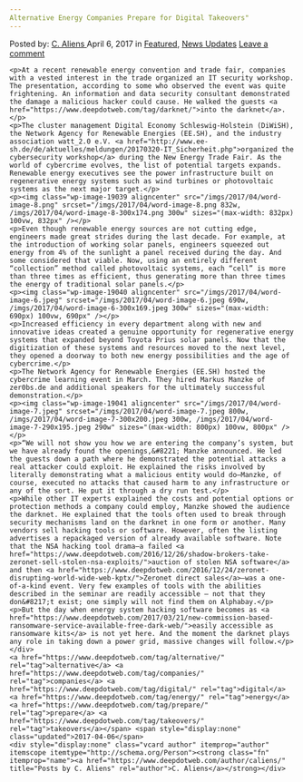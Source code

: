 ```yaml
---
Alternative Energy Companies Prepare for Digital Takeovers"
---
```

<article class="post-listing post-19032 post type-post status-publish format-standard has-post-thumbnail hentry  tag-alternative tag-companies tag-digital tag-energy tag-prepare tag-takeovers">
    <div class="post-inner">
        <span>Posted by: <a href="https://www.deepdotweb.com/author/caliens/" title="">C. Aliens </a></span>
    <span>April 6, 2017</span>
    <span>in <a href="https://www.deepdotweb.com/category/deepdot-news/" rel="category tag">Featured</a>, <a href="https://www.deepdotweb.com/category/news-updates/" rel="category tag">News Updates</a></span>
    <span><a href="https://www.deepdotweb.com/2017/04/06/alternative-energy-companies-prepare-digital-takeovers/#respond">Leave a comment</a></span>
    </p>
    <div class="clear"></div>
    
    <p>At a recent renewable energy convention and trade fair, companies with a vested interest in the trade organized an IT security workshop. The presentation, according to some who observed the event was quite frightening. An information and data security consultant demonstrated the damage a malicious hacker could cause. He walked the guests <a href="https://www.deepdotweb.com/tag/darknet/">into the darknet</a>.</p>
    <p>The cluster management Digital Economy Schleswig-Holstein (DiWiSH), the Network Agency for Renewable Energies (EE.SH), and the industry association watt_2.0 e.V. <a href="http://www.ee-sh.de/de/aktuelles/meldungen/20170320-IT_Sicherheit.php">organized the cybersecurity workshop</a> during the New Energy Trade Fair. As the world of cybercrime evolves, the list of potential targets expands. Renewable energy executives see the power infrastructure built on regenerative energy systems such as wind turbines or photovoltaic systems as the next major target.</p>
    <p><img class="wp-image-19039 aligncenter" src="/imgs/2017/04/word-image-8.png" srcset="/imgs/2017/04/word-image-8.png 832w, /imgs/2017/04/word-image-8-300x174.png 300w" sizes="(max-width: 832px) 100vw, 832px" /></p>
    <p>Even though renewable energy sources are not cutting edge, engineers made great strides during the last decade. For example, at the introduction of working solar panels, engineers squeezed out energy from 4% of the sunlight a panel received during the day. And some considered that viable. Now, using an entirely different “collection” method called photovoltaic systems, each “cell” is more than three times as efficient, thus generating more than three times the energy of traditional solar panels.</p>
    <p><img class="wp-image-19040 aligncenter" src="/imgs/2017/04/word-image-6.jpeg" srcset="/imgs/2017/04/word-image-6.jpeg 690w, /imgs/2017/04/word-image-6-300x169.jpeg 300w" sizes="(max-width: 690px) 100vw, 690px" /></p>
    <p>Increased efficiency in every department along with new and innovative ideas created a genuine opportunity for regenerative energy systems that expanded beyond Toyota Prius solar panels. Now that the digitization of these systems and resources moved to the next level, they opened a doorway to both new energy possibilities and the age of cybercrime.</p>
    <p>The Network Agency for Renewable Energies (EE.SH) hosted the cybercrime learning event in March. They hired Markus Manzke of zer0bs.de and additional speakers for the ultimately successful demonstration.</p>
    <p><img class="wp-image-19041 aligncenter" src="/imgs/2017/04/word-image-7.jpeg" srcset="/imgs/2017/04/word-image-7.jpeg 800w, /imgs/2017/04/word-image-7-300x200.jpeg 300w, /imgs/2017/04/word-image-7-290x195.jpeg 290w" sizes="(max-width: 800px) 100vw, 800px" /></p>
    <p>“We will not show you how we are entering the company’s system, but we have already found the openings,&#8221; Manzke announced. He led the guests down a path where he demonstrated the potential attacks a real attacker could exploit. He explained the risks involved by literally demonstrating what a malicious entity would do—Manzke, of course, executed no attacks that caused harm to any infrastructure or any of the sort. He put it through a dry run test.</p>
    <p>While other IT experts explained the costs and potential options or protection methods a company could employ, Manzke showed the audience the darknet. He explained that the tools often used to break through security mechanisms land on the darknet in one form or another. Many vendors sell hacking tools or software. However, often the listing advertises a repackaged version of already available software. Note that the NSA hacking tool drama—a failed <a href="https://www.deepdotweb.com/2016/12/26/shadow-brokers-take-zeronet-sell-stolen-nsa-exploits/">auction of stolen NSA software</a> and then <a href="https://www.deepdotweb.com/2016/12/24/zeronet-disrupting-world-wide-web-kptx/">Zeronet direct sales</a>—was a one-of-a-kind event. Very few examples of tools with the abilities described in the seminar are readily accessible – not that they don&#8217;t exist; one simply will not find them on Alphabay.</p>
    <p>But the day when energy system hacking software becomes as <a href="https://www.deepdotweb.com/2017/03/21/new-commission-based-ransomware-service-available-free-dark-web/">easily accessible as ransomware kits</a> is not yet here. And the moment the darknet plays any role in taking down a power grid, massive changes will follow.</p>
    </div>
    <a href="https://www.deepdotweb.com/tag/alternative/" rel="tag">alternative</a> <a href="https://www.deepdotweb.com/tag/companies/" rel="tag">companies</a> <a href="https://www.deepdotweb.com/tag/digital/" rel="tag">digital</a> <a href="https://www.deepdotweb.com/tag/energy/" rel="tag">energy</a> <a href="https://www.deepdotweb.com/tag/prepare/" rel="tag">prepare</a> <a href="https://www.deepdotweb.com/tag/takeovers/" rel="tag">takeovers</a></span> <span style="display:none" class="updated">2017-04-06</span>
    <div style="display:none" class="vcard author" itemprop="author" itemscope itemtype="http://schema.org/Person"><strong class="fn" itemprop="name"><a href="https://www.deepdotweb.com/author/caliens/" title="Posts by C. Aliens" rel="author">C. Aliens</a></strong></div>
    
